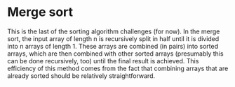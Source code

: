 # Merge sort

This is the last of the sorting algorithm challenges (for now). In the merge sort, the input array of length n is recursively split in half until it is divided into n arrays of length 1. These arrays are combined (in pairs) into sorted arrays, which are then combined with other sorted arrays (presumably this can be done recursively, too) until the final result is achieved. This efficiency of this method comes from the fact that combining arrays that are already sorted should be relatively straightforward.
